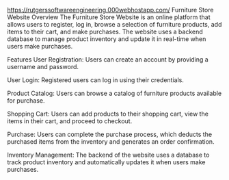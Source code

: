https://rutgerssoftwareengineering.000webhostapp.com/
Furniture Store Website
Overview
The Furniture Store Website is an online platform that allows users to register, log in, browse a selection of furniture products, add items to their cart, and make purchases. The website uses a backend database to manage product inventory and update it in real-time when users make purchases.

Features
User Registration: Users can create an account by providing a username and password.

User Login: Registered users can log in using their credentials.

Product Catalog: Users can browse a catalog of furniture products available for purchase.

Shopping Cart: Users can add products to their shopping cart, view the items in their cart, and proceed to checkout.

Purchase: Users can complete the purchase process, which deducts the purchased items from the inventory and generates an order confirmation.

Inventory Management: The backend of the website uses a database to track product inventory and automatically updates it when users make purchases.

